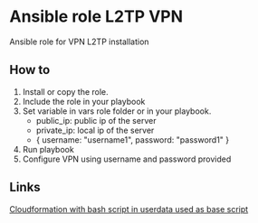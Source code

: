 # Ansible role L2TP VPN
Ansible role for VPN L2TP installation

## How to
1. Install or copy the role.
2. Include the role in your playbook
3. Set variable in vars role folder or in your playbook.
    - public_ip: public ip of the server
    - private_ip: local ip of the server
    - { username: "username1", password: "password1" }
4. Run playbook
5. Configure VPN using username and password provided

## Links
[Cloudformation with bash script in userdata used as base script](https://www.webdigi.co.uk/blog/2015/how-to-setup-your-own-private-secure-free-vpn-on-the-amazon-aws-cloud-in-10-minutes/)
